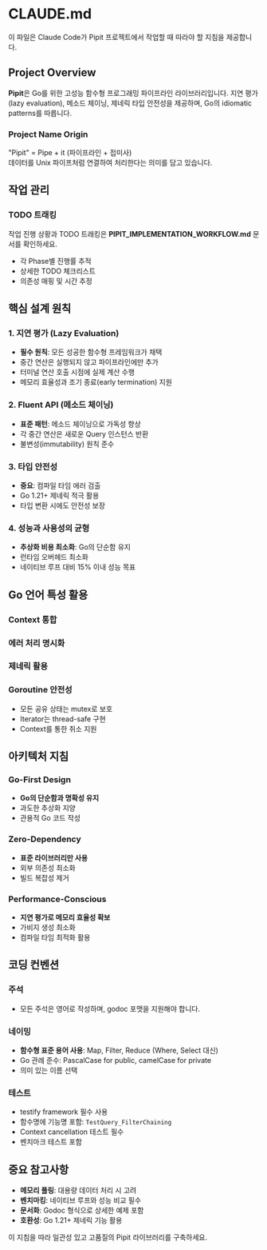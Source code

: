 # CLAUDE.md

이 파일은 Claude Code가 Pipit 프로젝트에서 작업할 때 따라야 할 지침을 제공합니다.

## Project Overview

**Pipit**은 Go를 위한 고성능 함수형 프로그래밍 파이프라인 라이브러리입니다. 지연 평가(lazy evaluation), 메소드 체이닝, 제네릭 타입 안전성을 제공하며, Go의 idiomatic patterns를 따릅니다.

### Project Name Origin
"Pipit" = Pipe + it (파이프라인 + 접미사)  
데이터를 Unix 파이프처럼 연결하여 처리한다는 의미를 담고 있습니다.

## 작업 관리

### TODO 트래킹
작업 진행 상황과 TODO 트래킹은 **PIPIT_IMPLEMENTATION_WORKFLOW.md** 문서를 확인하세요.
- 각 Phase별 진행률 추적
- 상세한 TODO 체크리스트
- 의존성 매핑 및 시간 추정

## 핵심 설계 원칙

### 1. 지연 평가 (Lazy Evaluation)
- **필수 원칙**: 모든 성공한 함수형 프레임워크가 채택
- 중간 연산은 실행되지 않고 파이프라인에만 추가
- 터미널 연산 호출 시점에 실제 계산 수행
- 메모리 효율성과 조기 종료(early termination) 지원

### 2. Fluent API (메소드 체이닝)
- **표준 패턴**: 메소드 체이닝으로 가독성 향상
- 각 중간 연산은 새로운 Query 인스턴스 반환
- 불변성(immutability) 원칙 준수

### 3. 타입 안전성
- **중요**: 컴파일 타임 에러 검출
- Go 1.21+ 제네릭 적극 활용
- 타입 변환 시에도 안전성 보장

### 4. 성능과 사용성의 균형
- **추상화 비용 최소화**: Go의 단순함 유지
- 런타임 오버헤드 최소화
- 네이티브 루프 대비 15% 이내 성능 목표

## Go 언어 특성 활용

### Context 통합

### 에러 처리 명시화

### 제네릭 활용

### Goroutine 안전성
- 모든 공유 상태는 mutex로 보호
- Iterator는 thread-safe 구현
- Context를 통한 취소 지원

## 아키텍처 지침

### Go-First Design
- **Go의 단순함과 명확성 유지**
- 과도한 추상화 지양
- 관용적 Go 코드 작성

### Zero-Dependency
- **표준 라이브러리만 사용**
- 외부 의존성 최소화
- 빌드 복잡성 제거

### Performance-Conscious
- **지연 평가로 메모리 효율성 확보**
- 가비지 생성 최소화
- 컴파일 타임 최적화 활용

## 코딩 컨벤션

### 주석

- 모든 주석은 영어로 작성하며, godoc 포맷을 지원해야 합니다.

### 네이밍
- **함수형 표준 용어 사용**: Map, Filter, Reduce (Where, Select 대신)
- Go 관례 준수: PascalCase for public, camelCase for private
- 의미 있는 이름 선택

### 테스트
- testify framework 필수 사용
- 함수명에 기능명 포함: `TestQuery_FilterChaining`
- Context cancellation 테스트 필수
- 벤치마크 테스트 포함

## 중요 참고사항

- **메모리 풀링**: 대용량 데이터 처리 시 고려
- **벤치마킹**: 네이티브 루프와 성능 비교 필수
- **문서화**: Godoc 형식으로 상세한 예제 포함
- **호환성**: Go 1.21+ 제네릭 기능 활용

이 지침을 따라 일관성 있고 고품질의 Pipit 라이브러리를 구축하세요.